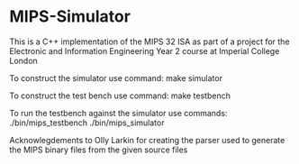# MIPS-Simulator

This is a C++ implementation of the MIPS 32 ISA as part of a project for the Electronic and Information Engineering Year 2 course at Imperial College London

To construct the simulator use command:
make simulator

To construct the test bench use command:
make testbench

To run the testbench against the simulator use commands:
./bin/mips_testbench ./bin/mips_simulator

Acknowlegdements to Olly Larkin for creating the parser used to generate the MIPS binary files from the given source files

